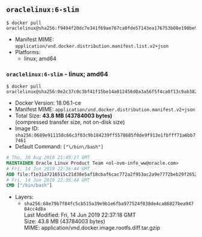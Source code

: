 ## `oraclelinux:6-slim`

```console
$ docker pull oraclelinux@sha256:f9494f20dc7e341f69ae767ca0fde57143ea176753b08e198be9e1f297597cd6
```

-	Manifest MIME: `application/vnd.docker.distribution.manifest.list.v2+json`
-	Platforms:
	-	linux; amd64

### `oraclelinux:6-slim` - linux; amd64

```console
$ docker pull oraclelinux@sha256:0e2c37c0c3bf41f15be14a012456d0a3a56f5f4ca0f13c9ab382b465def3bc1b
```

-	Docker Version: 18.06.1-ce
-	Manifest MIME: `application/vnd.docker.distribution.manifest.v2+json`
-	Total Size: **43.8 MB (43784003 bytes)**  
	(compressed transfer size, not on-disk size)
-	Image ID: `sha256:0689e911150c66c3f03c9b184239ff5578685f0de9f913e1fbfff71a6bb77461`
-	Default Command: `["\/bin\/bash"]`

```dockerfile
# Thu, 30 Aug 2018 21:49:27 GMT
MAINTAINER Oracle Linux Product Team <ol-ovm-info_ww@oracle.com>
# Fri, 14 Jun 2019 22:36:44 GMT
ADD file:f1e31a7216515c21d38e5af18cbaf6cac772a2f953ac2a9e7772beb29f2652d8 in / 
# Fri, 14 Jun 2019 22:36:44 GMT
CMD ["/bin/bash"]
```

-	Layers:
	-	`sha256:68e79b7f84fc5cb515a39e9b1e6fba977524f038de4ca86827bea94704cc4d8a`  
		Last Modified: Fri, 14 Jun 2019 22:37:18 GMT  
		Size: 43.8 MB (43784003 bytes)  
		MIME: application/vnd.docker.image.rootfs.diff.tar.gzip
